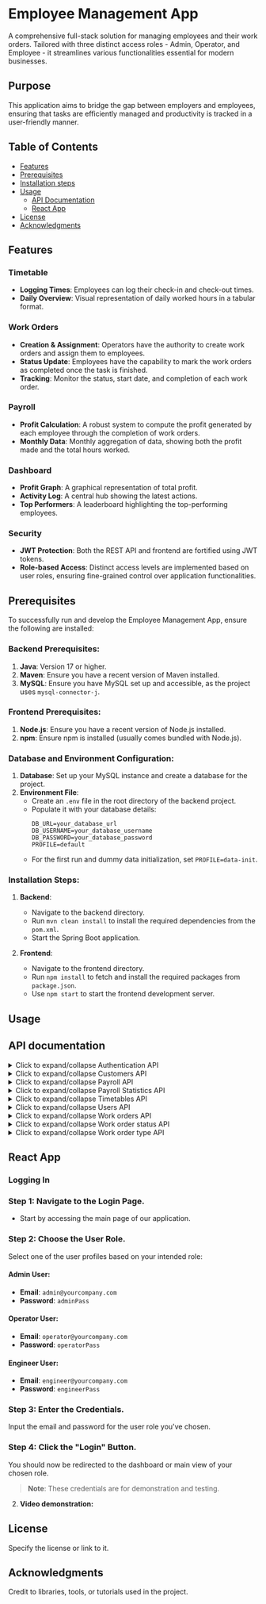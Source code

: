 # Employee Management App

A comprehensive full-stack solution for managing employees and their work orders. Tailored with three distinct access roles - Admin, Operator, and Employee - it streamlines various functionalities essential for modern businesses.

## Purpose
This application aims to bridge the gap between employers and employees, ensuring that tasks are efficiently managed and productivity is tracked in a user-friendly manner.

## Table of Contents
- [Features](#features)
- [Prerequisites](#prerequisites)
- [Installation steps](#installation-steps)
- [Usage](#usage)
  - [API Documentation](#api-documentation)
  - [React App](#react-app)
- [License](#license)
- [Acknowledgments](#acknowledgments)

## Features

### Timetable
- **Logging Times**: Employees can log their check-in and check-out times.
- **Daily Overview**: Visual representation of daily worked hours in a tabular format.

### Work Orders
- **Creation & Assignment**: Operators have the authority to create work orders and assign them to employees.
- **Status Update**: Employees have the capability to mark the work orders as completed once the task is finished.
- **Tracking**: Monitor the status, start date, and completion of each work order.

### Payroll
- **Profit Calculation**: A robust system to compute the profit generated by each employee through the completion of work orders.
- **Monthly Data**: Monthly aggregation of data, showing both the profit made and the total hours worked.

### Dashboard
- **Profit Graph**: A graphical representation of total profit.
- **Activity Log**: A central hub showing the latest actions.
- **Top Performers**: A leaderboard highlighting the top-performing employees.

### Security
- **JWT Protection**: Both the REST API and frontend are fortified using JWT tokens.
- **Role-based Access**: Distinct access levels are implemented based on user roles, ensuring fine-grained control over application functionalities.

## Prerequisites

To successfully run and develop the Employee Management App, ensure the following are installed:

### Backend Prerequisites:

1. **Java**: Version 17 or higher.
2. **Maven**: Ensure you have a recent version of Maven installed.
3. **MySQL**: Ensure you have MySQL set up and accessible, as the project uses `mysql-connector-j`.

### Frontend Prerequisites:

1. **Node.js**: Ensure you have a recent version of Node.js installed.
2. **npm**: Ensure npm is installed (usually comes bundled with Node.js).

### Database and Environment Configuration:

1. **Database**: Set up your MySQL instance and create a database for the project.
2. **Environment File**: 
   - Create an `.env` file in the root directory of the backend project.
   - Populate it with your database details:
     ```
     DB_URL=your_database_url
     DB_USERNAME=your_database_username
     DB_PASSWORD=your_database_password
     PROFILE=default
     ```
   - For the first run and dummy data initialization, set `PROFILE=data-init`.

### Installation Steps:

1. **Backend**:
   - Navigate to the backend directory.
   - Run `mvn clean install` to install the required dependencies from the `pom.xml`.
   - Start the Spring Boot application.

2. **Frontend**:
   - Navigate to the frontend directory.
   - Run `npm install` to fetch and install the required packages from `package.json`.
   - Use `npm start` to start the frontend development server.


## Usage

## API documentation

<details>
  <summary>Click to expand/collapse Authentication API</summary>

## Authentication API

**Base URL**: `/api/v1/auth`

- **Endpoint**: `/login`
  - **HTTP Method**: POST
  - **Description**: Authenticate a user and retrieve JWT token.
  - **Request Body**: 
    ```json
    {
      "emailId": "user@email.com",
      "password": "password123"
    }
    ```
  - **Response**: AuthResponseDTO containing the JWT token.

</details>
<details>
  <summary>Click to expand/collapse Customers API</summary>
  
## Customers API

**Base URL**: `/api/v1/customers`

### Endpoints:

- **Endpoint**: `/`
  - **HTTP Method**: GET
  - **Description**: Retrieve all customers.
  
- **Endpoint**: `/`
  - **HTTP Method**: POST
  - **Description**: Save a new customer.
  - **Request Body**: 
    ```json
    {
      "emailId": "...",
      "firstName": "...",
      "lastName": "...",
      "companyName": "..."
    }
    ```
  
- **Endpoint**: `/{id}`
  - **HTTP Method**: PUT
  - **Description**: Update an existing customer.
  - **Path Variable**: `id` (Customer ID)
  - **Request Body**: 
    ```json
    {
      "customerId": 1,
      "emailId": "...",
      "firstName": "...",
      "lastName": "...",
      "companyName": "..."
    }
    ```
</details>
<details>
  <summary>Click to expand/collapse Payroll API</summary>
  
## Payroll API

**Base URL**: `/api/v1/payroll`

- **Endpoint**: `/`
  - **HTTP Method**: GET
  - **Description**: Retrieve filtered payrolls based on userId and/or payrollMonth.
  - **Query Parameters**: `userId` (optional), `payrollMonth` (optional, format: `YYYY-MM-DD`)

</details>
<details>
  <summary>Click to expand/collapse Payroll Statistics API</summary>
  
## Payroll Statistics API

**Base URL**: `/api/v1/statistics`

### Endpoints:

- **Endpoint**: `/lastMonthProfit`
  - **HTTP Method**: GET
  - **Description**: Retrieve the total profit for the last month.

- **Endpoint**: `/totalProfit`
  - **HTTP Method**: GET
  - **Description**: Retrieve the total profit.

- **Endpoint**: `/top3EmployeesByHours/{year}/{month}`
  - **HTTP Method**: GET
  - **Description**: Retrieve the top 3 employees by hours worked for a specific month.
  - **Path Variables**: `year` (Year, e.g., 2023), `month` (Month, e.g., 12 for December)

- **Endpoint**: `/top3EmployeesByMoney/{year}/{month}`
  - **HTTP Method**: GET
  - **Description**: Retrieve the top 3 employees by money generated for a specific month.
  - **Path Variables**: `year` (Year, e.g., 2023), `month` (Month, e.g., 12 for December)

- **Endpoint**: `/monthly-earnings/last-two-years`
  - **HTTP Method**: GET
  - **Description**: Retrieve monthly earnings for the last two years.

- **Endpoint**: `/yearly/{year}`
  - **HTTP Method**: GET
  - **Description**: Retrieve yearly statistics for a specific year.
  - **Path Variable**: `year` (Year, e.g., 2023)

- **Endpoint**: `/monthly/{year}/{month}`
  - **HTTP Method**: GET
  - **Description**: Retrieve monthly statistics for a specific month of a specific year.
  - **Path Variables**: `year` (Year, e.g., 2023), `month` (Month, e.g., 12 for December)
</details>
<details>
  <summary>Click to expand/collapse Timetables API</summary>
  
## Timetables API
**Base URL**: `/api/v1/timetables`

### Endpoints:

- **Endpoint**: `""`
  - **HTTP Method**: GET
  - **Description**: Retrieve timetables based on filters provided.
  - **Query Parameters**: 
    - `userId` (optional): User's ID
    - `after` (optional): Retrieve timetables after this date
    - `before` (optional): Retrieve timetables before this date

- **Endpoint**: `"{userId}/checkin"`
  - **HTTP Method**: PUT
  - **Description**: Check in for a specific user.
  - **Path Variable**: `userId` (User's ID)

- **Endpoint**: `"{userId}/checkout"`
  - **HTTP Method**: PUT
  - **Description**: Check out for a specific user.
  - **Path Variable**: `userId` (User's ID)

- **Endpoint**: `"{userId}/checkin"`
  - **HTTP Method**: GET
  - **Description**: Retrieve check-in time for a specific user.
  - **Path Variable**: `userId` (User's ID)

- **Endpoint**: `"{userId}/checkout"`
  - **HTTP Method**: GET
  - **Description**: Retrieve check-out time for a specific user.
  - **Path Variable**: `userId` (User's ID)

- **Endpoint**: `"{userId}/{date}/editTimes"`
  - **HTTP Method**: PUT
  - **Description**: Edit check-in and check-out times for a specific user on a specific date.
  - **Path Variables**: 
    - `userId` (User's ID)
    - `date` (Date, e.g., 2023-09-21)
  - **Query Parameters**: 
    - `checkIn` (Check-in time, e.g., 09:00)
    - `checkOut` (Check-out time, e.g., 17:00)
</details>   
<details>
  <summary>Click to expand/collapse Users API</summary>
  
## Users API

**Base URL**: `/api/v1/users`

### Endpoints:

- **Endpoint**: `/amount`
  - **HTTP Method**: GET
  - **Description**: Retrieve the count of users excluding those with the role `Admin`.

- **Endpoint**: `""`
  - **HTTP Method**: GET
  - **Description**: Fetch a list of users.

- **Endpoint**: `/{userId}`
  - **HTTP Method**: GET
  - **Description**: Fetch a specific user by their ID.
  - **Path Variable**: `userId` (User's ID)

- **Endpoint**: `""`
  - **HTTP Method**: POST
  - **Description**: Save a new user.
  - **Request Body**: User details in JSON format.

- **Endpoint**: `/{userId}/generateTimetable`
  - **HTTP Method**: POST
  - **Description**: Generate a timetable for a specific user for the past year up to the next year.
  - **Path Variable**: `userId` (User's ID)

- **Endpoint**: `/{userId}`
  - **HTTP Method**: PUT
  - **Description**: Update user details.
  - **Path Variable**: `userId` (User's ID)
  - **Request Body**: User details in JSON format.

- **Endpoint**: `/by-email`
  - **HTTP Method**: GET
  - **Description**: Fetch a user by their email address.
  - **Query Parameter**: `emailId` (User's email address)
    
</details>
<details>
  <summary>Click to expand/collapse Work orders API</summary>
  
## Work orders API

**Base URL**: `/api/v1/workorders`

### Endpoints:

- **Endpoint**: `/amount`
  - **HTTP Method**: GET
  - **Description**: Retrieve the count of work orders. Optionally filter by `OrderStatus`.
  - **Query Parameter**: `status` (optional, `OrderStatus` enum value)

- **Endpoint**: `""`
  - **HTTP Method**: GET
  - **Description**: Fetch a list of filtered work orders.
  - **Query Parameters**:
    - `userId` (optional, User ID)
    - `after` (optional, Date filter, ISO format)
    - `before` (optional, Date filter, ISO format)
    - `status` (optional, `OrderStatus` enum value)

- **Endpoint**: `/active`
  - **HTTP Method**: GET
  - **Description**: Fetch a list of active work orders.
  - **Query Parameter**: `userId` (optional, User ID)

- **Endpoint**: `/{orderId}`
  - **HTTP Method**: GET
  - **Description**: Fetch a specific work order by its order ID.
  - **Path Variable**: `orderId` (Order's ID)

- **Endpoint**: `/batch`
  - **HTTP Method**: GET
  - **Description**: Fetch a batch of work orders by their order IDs.
  - **Query Parameter**: `orderIds` (List of order IDs)

- **Endpoint**: `/assign`
  - **HTTP Method**: PUT
  - **Description**: Assign a user to a specific work order.
  - **Query Parameters**:
    - `userId` (required, User ID)
    - `orderId` (required, Order ID)

- **Endpoint**: `/{orderId}`
  - **HTTP Method**: DELETE
  - **Description**: Delete a work order by its order ID.
  - **Path Variable**: `orderId` (Order's ID)

- **Endpoint**: `""`
  - **HTTP Method**: POST
  - **Description**: Create a new work order.
  - **Request Body**: Work order details in JSON format (`WorkOrderDTO`).

- **Endpoint**: `/{orderId}`
  - **HTTP Method**: PUT
  - **Description**: Update a specific work order by its order ID.
  - **Path Variable**: `orderId` (Order's ID)
  - **Request Body**: Work order details in JSON format (`WorkOrderDTO`).

- **Endpoint**: `/{orderId}/complete`
  - **HTTP Method**: PUT
  - **Description**: Complete a work order by its order ID.
  - **Path Variable**: `orderId` (Order's ID)

- **Endpoint**: `/recent`
  - **HTTP Method**: GET
  - **Description**: Fetch a list of recent work orders.

- **Endpoint**: `/profit-per-orderType`
  - **HTTP Method**: GET
  - **Description**: Get the profit per order type.
</details>
<details>
  <summary>Click to expand/collapse Work order status API</summary>
  
## WorkOrderStatus API

**Base URL**: `/api/v1/statustypes`

### Endpoints:

- **Endpoint**: `""`
  - **HTTP Method**: GET
  - **Description**: Retrieve all the available `OrderStatus` values.

---
</details>
<details>
  <summary>Click to expand/collapse Work order type API</summary>
  
## WorkOrderType API

**Base URL**: `/api/v1/ordertypes`

### Endpoints:

- **Endpoint**: `""`
  - **HTTP Method**: GET
  - **Description**: Fetch a list of all work order types.

- **Endpoint**: `""`
  - **HTTP Method**: POST
  - **Description**: Create a new work order type.
  - **Request Body**: Work order type details in JSON format (`OrderType`).

- **Endpoint**: `/{id}`
  - **HTTP Method**: PUT
  - **Description**: Edit an existing work order type by its ID.
  - **Path Variable**: `id` (OrderType's ID)
  - **Request Body**: Updated work order type details in JSON format (`OrderType`).
---
</details>

## React App

### Logging In 

### Step 1: Navigate to the Login Page.
- Start by accessing the main page of our application.

### Step 2: Choose the User Role.
Select one of the user profiles based on your intended role:

#### Admin User:
- **Email**: `admin@yourcompany.com`
- **Password**: `adminPass`

#### Operator User:
- **Email**: `operator@yourcompany.com`
- **Password**: `operatorPass`

#### Engineer User:
- **Email**: `engineer@yourcompany.com`
- **Password**: `engineerPass`

### Step 3: Enter the Credentials.
Input the email and password for the user role you've chosen.

### Step 4: Click the "Login" Button.
You should now be redirected to the dashboard or main view of your chosen role.

> **Note**: These credentials are for demonstration and testing.

2. **Video demonstration:** 



## License

Specify the license or link to it.

## Acknowledgments

Credit to libraries, tools, or tutorials used in the project.
